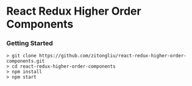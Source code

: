 # React Redux Higher Order Components

### Getting Started

```
> git clone https://github.com/zitongliu/react-redux-higher-order-components.git
> cd react-redux-higher-order-components
> npm install
> npm start
```

